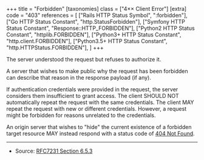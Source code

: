 +++
title = "Forbidden"
[taxonomies]
class = ["4&times;&times; Client Error"]
[extra]
code = "403"
references = [
    ["Rails HTTP Status Symbol", ":forbidden"],
    ["Go HTTP Status Constant", "http.StatusForbidden"],
    ["Symfony HTTP Status Constant", "Response::HTTP_FORBIDDEN"],
    ["Python2 HTTP Status Constant", "httplib.FORBIDDEN"],
    ["Python3+ HTTP Status Constant", "http.client.FORBIDDEN"],
    ["Python3.5+ HTTP Status Constant", "http.HTTPStatus.FORBIDDEN"],
]
+++

The server understood the request but refuses to authorize it.

A server that wishes to make public why the request has been forbidden can describe that reason in the response payload (if any).

If authentication credentials were provided in the request, the server considers them insufficient to grant access. The client SHOULD NOT automatically repeat the request with the same credentials. The client MAY repeat the request with new or different credentials. However, a request might be forbidden for reasons unrelated to the credentials.

An origin server that wishes to "hide" the current existence of a forbidden target resource MAY instead respond with a status code of [404 Not Found](/404).

---

* Source: [RFC7231 Section 6.5.3][1]

[1]: <http://tools.ietf.org/html/rfc7231#section-6.5.3>

